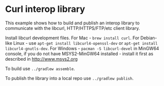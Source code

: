 # Curl interop library

This example shows how to build and publish an interop library to communicate with the libcurl,
HTTP/HTTPS/FTP/etc client library.

Install libcurl development files. For Mac - `brew install curl`. For Debian-like Linux - use `apt-get install libcurl4-openssl-dev` or `apt-get install libcurl4-gnutls-dev`.
For Windows - `pacman -S libcurl-devel` in MinGW64 console, if you do
not have MSYS2-MinGW64 installed - install it first as described in http://www.msys2.org

To build use `../gradlew assemble`.

To publish the library into a local repo use `../gradlew publish`.

